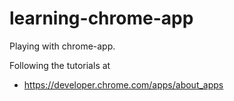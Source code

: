 learning-chrome-app
===================

Playing with chrome-app.

Following the tutorials at

- <https://developer.chrome.com/apps/about_apps>
